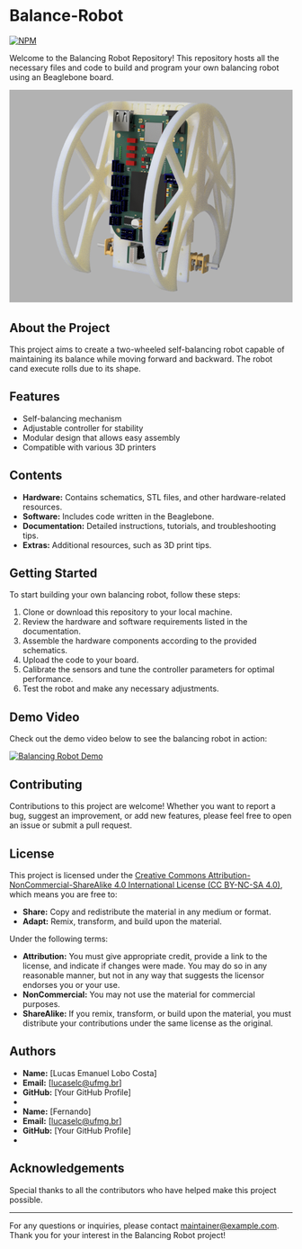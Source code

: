 # Balance-Robot
[![NPM](https://img.shields.io/badge/CC-BY--NC--SA%204.0%20DEED-red)](https://creativecommons.org/licenses/by-nc-sa/4.0/)

Welcome to the Balancing Robot Repository! This repository hosts all the necessary files and code to build and program your own balancing robot using an Beaglebone board.

![Balancing Robot](https://github.com/Lucas-Emanuel/Balance-Robot/blob/0cbf950f196b874f70f97fa5c6c658942f8c80c6/Images/Balancing%20robot%20complete.png)

## About the Project
This project aims to create a two-wheeled self-balancing robot capable of maintaining its balance while moving forward and backward. The robot cand execute rolls due to its shape.

## Features
- Self-balancing mechanism
- Adjustable controller for stability
- Modular design that allows easy assembly
- Compatible with various 3D printers

## Contents
- **Hardware:** Contains schematics, STL files, and other hardware-related resources.
- **Software:** Includes code written in the Beaglebone.
- **Documentation:** Detailed instructions, tutorials, and troubleshooting tips.
- **Extras:** Additional resources, such as 3D print tips.

## Getting Started
To start building your own balancing robot, follow these steps:
1. Clone or download this repository to your local machine.
2. Review the hardware and software requirements listed in the documentation.
3. Assemble the hardware components according to the provided schematics.
4. Upload the code to your board.
5. Calibrate the sensors and tune the controller parameters for optimal performance.
6. Test the robot and make any necessary adjustments.

## Demo Video
Check out the demo video below to see the balancing robot in action:

[![Balancing Robot Demo](https://img.youtube.com/vi/ppw_peSlonA/0.jpg)](https://youtu.be/ppw_peSlonA)

## Contributing
Contributions to this project are welcome! Whether you want to report a bug, suggest an improvement, or add new features, please feel free to open an issue or submit a pull request.

## License
This project is licensed under the [Creative Commons Attribution-NonCommercial-ShareAlike 4.0 International License (CC BY-NC-SA 4.0)](LICENSE), which means you are free to:

- **Share:** Copy and redistribute the material in any medium or format.
- **Adapt:** Remix, transform, and build upon the material.

Under the following terms:
- **Attribution:** You must give appropriate credit, provide a link to the license, and indicate if changes were made. You may do so in any reasonable manner, but not in any way that suggests the licensor endorses you or your use.
- **NonCommercial:** You may not use the material for commercial purposes.
- **ShareAlike:** If you remix, transform, or build upon the material, you must distribute your contributions under the same license as the original.

## Authors
- **Name:** [Lucas Emanuel Lobo Costa]
- **Email:** [lucaselc@ufmg.br]
- **GitHub:** [Your GitHub Profile]
-
- **Name:** [Fernando]
- **Email:** [lucaselc@ufmg.br]
- **GitHub:** [Your GitHub Profile]
- 
## Acknowledgements
Special thanks to all the contributors who have helped make this project possible.

---

For any questions or inquiries, please contact [maintainer@example.com](mailto:maintainer@example.com). Thank you for your interest in the Balancing Robot project!
